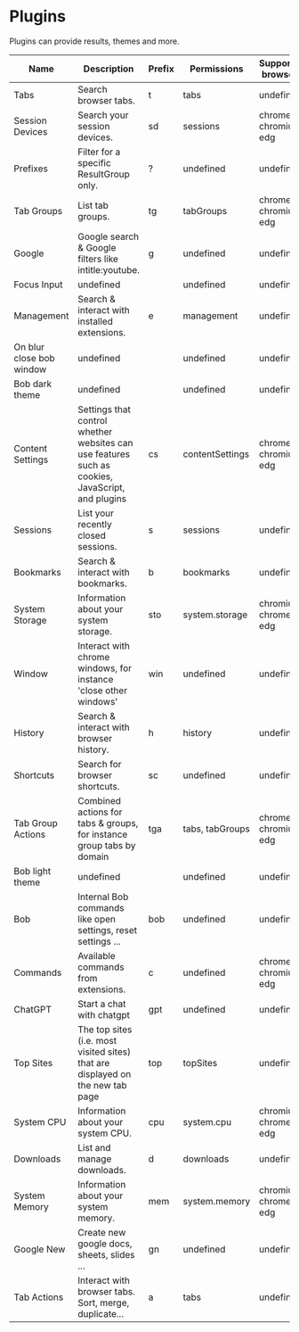 # Plugins
Plugins can provide results, themes and more.

| Name | Description | Prefix | Permissions | Supported browsers |
| ---- | ----------- | ----- | ------------|------------------- |
| Tabs | Search browser tabs. | t | tabs | undefined |
| Session Devices | Search your session devices. | sd | sessions | chrome, chromium, edg |
| Prefixes | Filter for a specific ResultGroup only. | ? | undefined | undefined |
| Tab Groups | List tab groups. | tg | tabGroups | chrome, chromium, edg |
| Google | Google search & Google filters like intitle:youtube. | g | undefined | undefined |
| Focus Input | undefined |  | undefined | undefined |
| Management | Search & interact with installed extensions. | e | management | undefined |
| On blur close bob window | undefined |  | undefined | undefined |
| Bob dark theme | undefined |  | undefined | undefined |
| Content Settings | Settings that control whether websites can use features such as cookies, JavaScript, and plugins | cs | contentSettings | chrome, chromium, edg |
| Sessions | List your recently closed sessions. | s | sessions | undefined |
| Bookmarks | Search & interact with bookmarks. | b | bookmarks | undefined |
| System Storage | Information about your system storage. | sto | system.storage | chromium, chrome, edg |
| Window | Interact with chrome windows, for instance 'close other windows' | win | undefined | undefined |
| History | Search & interact with browser history. | h | history | undefined |
| Shortcuts | Search for browser shortcuts. | sc | undefined | undefined |
| Tab Group Actions | Combined actions for tabs & groups, for instance group tabs by domain | tga | tabs, tabGroups | chrome, chromium, edg |
| Bob light theme | undefined |  | undefined | undefined |
| Bob | Internal Bob commands like open settings, reset settings ... | bob | undefined | undefined |
| Commands | Available commands from extensions. | c | undefined | chrome, chromium, edg |
| ChatGPT | Start a chat with chatgpt | gpt | undefined | undefined |
| Top Sites | The top sites (i.e. most visited sites) that are displayed on the new tab page | top | topSites | undefined |
| System CPU | Information about your system CPU. | cpu | system.cpu | chromium, chrome, edg |
| Downloads | List and manage downloads. | d | downloads | undefined |
| System Memory | Information about your system memory. | mem | system.memory | chromium, chrome, edg |
| Google New | Create new google docs, sheets, slides ... | gn | undefined | undefined |
| Tab Actions | Interact with browser tabs. Sort, merge, duplicate... | a | tabs | undefined |
